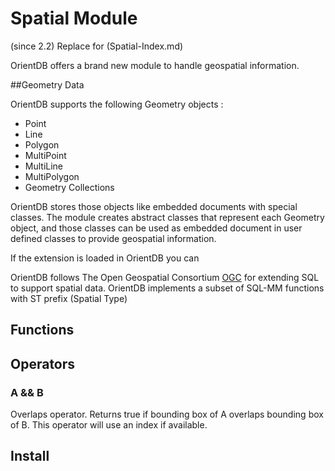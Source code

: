 # Spatial Module

(since 2.2) Replace for (Spatial-Index.md)


OrientDB offers a brand new module to handle geospatial information. 


##Geometry Data

OrientDB supports the following Geometry objects :

* Point
* Line
* Polygon
* MultiPoint
* MultiLine
* MultiPolygon
* Geometry Collections


OrientDB stores those objects like embedded documents with special classes.
The module creates abstract classes that represent each Geometry object, and those classes
can be used as embedded document in user defined classes to provide geospatial information.

If the extension is loaded in OrientDB you can 

OrientDB follows The Open Geospatial Consortium [OGC](http://www.opengeospatial.org/standards/sfs) for extending SQL to support spatial data.
OrientDB implements a subset of SQL-MM functions with ST prefix (Spatial Type)

## Functions

## Operators

### A && B
Overlaps operator. Returns true if bounding box of A overlaps bounding box of B.
This operator will use an index if available.



## Install 

